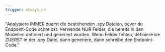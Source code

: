 ```yaml
---
trigger: always_on
---
```


"Analysiere IMMER zuerst die bestehenden .spy Dateien, bevor du Endpoint-Code schreibst. Verwende NUR Felder, die bereits in den Modellen definiert und generiert wurden. Wenn Felder fehlen, definiere sie ZUERST in der .spy Datei, dann generiere, dann schreibe den Endpoint-Code."